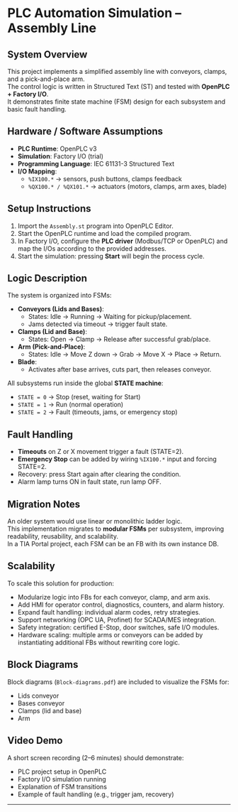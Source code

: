 # PLC Automation Simulation – Assembly Line

## System Overview

This project implements a simplified assembly line with conveyors, clamps, and a pick-and-place arm.  
The control logic is written in Structured Text (ST) and tested with **OpenPLC + Factory I/O**.  
It demonstrates finite state machine (FSM) design for each subsystem and basic fault handling.

## Hardware / Software Assumptions

- **PLC Runtime**: OpenPLC v3  
- **Simulation**: Factory I/O (trial)  
- **Programming Language**: IEC 61131-3 Structured Text  
- **I/O Mapping**:  
  - `%IX100.*` → sensors, push buttons, clamps feedback  
  - `%QX100.* / %QX101.*` → actuators (motors, clamps, arm axes, blade)  

## Setup Instructions

1. Import the `Assembly.st` program into OpenPLC Editor.  
2. Start the OpenPLC runtime and load the compiled program.  
3. In Factory I/O, configure the **PLC driver** (Modbus/TCP or OpenPLC) and map the I/Os according to the provided addresses.  
4. Start the simulation: pressing **Start** will begin the process cycle.  

## Logic Description

The system is organized into FSMs:

- **Conveyors (Lids and Bases)**:  
  - States: Idle → Running → Waiting for pickup/placement.  
  - Jams detected via timeout → trigger fault state.  
- **Clamps (Lid and Base)**:  
  - States: Open → Clamp → Release after successful grab/place.  
- **Arm (Pick-and-Place)**:  
  - States: Idle → Move Z down → Grab → Move X → Place → Return.  
- **Blade**:  
  - Activates after base arrives, cuts part, then releases conveyor.  

All subsystems run inside the global **STATE machine**:

- `STATE = 0` → Stop (reset, waiting for Start)  
- `STATE = 1` → Run (normal operation)  
- `STATE = 2` → Fault (timeouts, jams, or emergency stop)  

## Fault Handling

- **Timeouts** on Z or X movement trigger a fault (STATE=2).  
- **Emergency Stop** can be added by wiring `%IX100.*` input and forcing STATE=2.  
- Recovery: press Start again after clearing the condition.  
- Alarm lamp turns ON in fault state, run lamp OFF.  

## Migration Notes

An older system would use linear or monolithic ladder logic.  
This implementation migrates to **modular FSMs** per subsystem, improving readability, reusability, and scalability.  
In a TIA Portal project, each FSM can be an FB with its own instance DB.  

## Scalability

To scale this solution for production:  

- Modularize logic into FBs for each conveyor, clamp, and arm axis.  
- Add HMI for operator control, diagnostics, counters, and alarm history.  
- Expand fault handling: individual alarm codes, retry strategies.  
- Support networking (OPC UA, Profinet) for SCADA/MES integration.  
- Safety integration: certified E-Stop, door switches, safe I/O modules.  
- Hardware scaling: multiple arms or conveyors can be added by instantiating additional FBs without rewriting core logic.  

## Block Diagrams

Block diagrams (`Block-diagrams.pdf`) are included to visualize the FSMs for:  

- Lids conveyor  
- Bases conveyor  
- Clamps (lid and base)  
- Arm  

## Video Demo

A short screen recording (2–6 minutes) should demonstrate:  

- PLC project setup in OpenPLC  
- Factory I/O simulation running  
- Explanation of FSM transitions  
- Example of fault handling (e.g., trigger jam, recovery)  

---


